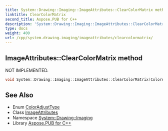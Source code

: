 ```yaml
---
title: System::Drawing::Imaging::ImageAttributes::ClearColorMatrix method
linktitle: ClearColorMatrix
second_title: Aspose.PUB for C++
description: 'System::Drawing::Imaging::ImageAttributes::ClearColorMatrix method. NOT IMPLEMENTED in C++.'
type: docs
weight: 400
url: /cpp/system.drawing.imaging/imageattributes/clearcolormatrix/
---
```

## ImageAttributes::ClearColorMatrix method


NOT IMPLEMENTED.

```cpp
void System::Drawing::Imaging::ImageAttributes::ClearColorMatrix(ColorAdjustType type=ColorAdjustType::Default)
```


## See Also

* Enum [ColorAdjustType](../../coloradjusttype/)
* Class [ImageAttributes](../)
* Namespace [System::Drawing::Imaging](../../)
* Library [Aspose.PUB for C++](../../../)
